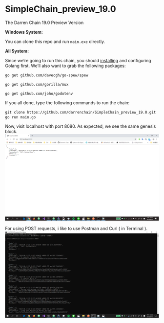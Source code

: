 # SimpleChain_preview_19.0
The Darren Chain 19.0 Preview Version

__Windows System:__

You can clone this repo and run <code>main.exe</code> directly.

__All System:__

Since we’re going to run this chain, you should <a href="https://golang.org/dl/">installing</a> and configuring Golang first.
We’ll also want to grab the following packages:

```shell
go get github.com/davecgh/go-spew/spew
```

```shell
go get github.com/gorilla/mux
```

```shell
go get github.com/joho/godotenv
```

If you all done, type the following commands to run the chain:

```shell
git clone https://github.com/darrenchain/SimpleChain_preview_19.0.git
go run main.go
```

Now, visit localhost with port 8080. As expected, we see the same genesis block.
![Get genesis block](assets/img_01.png)

For using POST requests, i like to use Postman and Curl ( in Terminal ).
![Get genesis block](assets/img_02.png)
